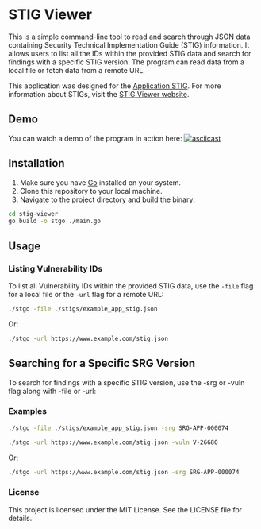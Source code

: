 # STIG Viewer

This is a simple command-line tool to read and search through JSON data containing Security Technical Implementation Guide (STIG) information. It allows users to list all the IDs within the provided STIG data and search for findings with a specific STIG version. The program can read data from a local file or fetch data from a remote URL.

This application was designed for the [Application STIG](https://www.stigviewer.com/stig/application_security_requirements_guide/2011-12-28/MAC-3_Sensitive/json). For more information about STIGs, visit the [STIG Viewer website](https://www.stigviewer.com/).

## Demo

You can watch a demo of the program in action here:
[![asciicast](https://asciinema.org/a/XE996IdHwrNHKta63yD0ykInA.svg)](https://asciinema.org/a/XE996IdHwrNHKta63yD0ykInA)

## Installation

1. Make sure you have [Go](https://golang.org/) installed on your system.
2. Clone this repository to your local machine.
3. Navigate to the project directory and build the binary:

```bash
cd stig-viewer
go build -o stgo ./main.go
```

## Usage

### Listing Vulnerability IDs

To list all Vulnerability IDs within the provided STIG data, use the `-file` flag for a local file or the `-url` flag for a remote URL:

```bash
./stgo -file ./stigs/example_app_stig.json 
```

Or:

```bash
./stgo -url https://www.example.com/stig.json 
```

## Searching for a Specific SRG Version

To search for findings with a specific STIG version, use the -srg or -vuln flag along with -file or -url:

### Examples

```bash
./stgo -file ./stigs/example_app_stig.json -srg SRG-APP-000074

./stgo -url https://www.example.com/stig.json -vuln V-26680
```

Or:

```bash
./stgo -url https://www.example.com/stig.json -srg SRG-APP-000074
```

### License

This project is licensed under the MIT License. See the LICENSE file for details.
